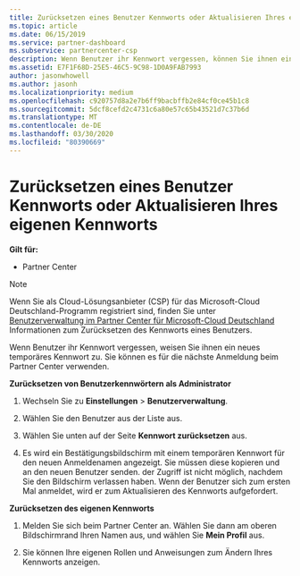 ```yaml
---
title: Zurücksetzen eines Benutzer Kennworts oder Aktualisieren Ihres eigenen Kennworts | Partner Center
ms.topic: article
ms.date: 06/15/2019
ms.service: partner-dashboard
ms.subservice: partnercenter-csp
description: Wenn Benutzer ihr Kennwort vergessen, können Sie ihnen ein neues temporäres Kennwort zuweisen. Sie können es für die nächste Anmeldung beim Partner Center verwenden.
ms.assetid: E7F1F68D-25E5-46C5-9C98-1D0A9FAB7993
author: jasonwhowell
ms.author: jasonh
ms.localizationpriority: medium
ms.openlocfilehash: c920757d8a2e7b6ff9bacbffb2e84cf0ce45b1c8
ms.sourcegitcommit: 5dcf8cefd2c4731c6a80e57c65b43521d7c37b6d
ms.translationtype: MT
ms.contentlocale: de-DE
ms.lasthandoff: 03/30/2020
ms.locfileid: "80390669"
---
```

# <a name="reset-a-user-password-or-update-your-own-password"></a>Zurücksetzen eines Benutzer Kennworts oder Aktualisieren Ihres eigenen Kennworts

**Gilt für:**

-  Partner Center
   
> [!NOTE]  
>  Wenn Sie als Cloud-Lösungsanbieter (CSP) für das Microsoft-Cloud Deutschland-Programm registriert sind, finden Sie unter [Benutzerverwaltung im Partner Center für Microsoft-Cloud Deutschland](user-management-in-partner-center-for-microsoft-cloud-germany.md) Informationen zum Zurücksetzen des Kennworts eines Benutzers.

Wenn Benutzer ihr Kennwort vergessen, weisen Sie ihnen ein neues temporäres Kennwort zu. Sie können es für die nächste Anmeldung beim Partner Center verwenden.

**Zurücksetzen von Benutzerkennwörtern als Administrator**

1.  Wechseln Sie zu **Einstellungen** &gt; **Benutzerverwaltung**.
2.  Wählen Sie den Benutzer aus der Liste aus.

3.  Wählen Sie unten auf der Seite **Kennwort zurücksetzen** aus.

4.  Es wird ein Bestätigungsbildschirm mit einem temporären Kennwort für den neuen Anmeldenamen angezeigt. Sie müssen diese kopieren und an den neuen Benutzer senden. der Zugriff ist nicht möglich, nachdem Sie den Bildschirm verlassen haben. Wenn der Benutzer sich zum ersten Mal anmeldet, wird er zum Aktualisieren des Kennworts aufgefordert.

**Zurücksetzen des eigenen Kennworts**

1.  Melden Sie sich beim Partner Center an. Wählen Sie dann am oberen Bildschirmrand Ihren Namen aus, und wählen Sie **Mein Profil** aus.

2.  Sie können Ihre eigenen Rollen und Anweisungen zum Ändern Ihres Kennworts anzeigen.

 

 



